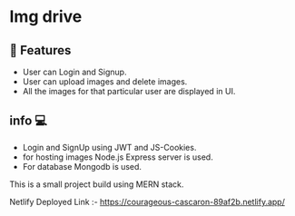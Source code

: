 # Img drive

## 🚀 Features
- User can Login and Signup.
- User can upload images and delete images.
- All the images for that particular user are displayed in UI.

## info 💻
- Login and SignUp using JWT and JS-Cookies.
- for hosting images Node.js Express server is used.
- For database Mongodb is used.

This is a small project build using MERN stack.

Netlify Deployed Link :- https://courageous-cascaron-89af2b.netlify.app/

